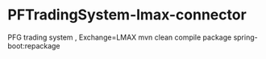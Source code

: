 # PFTradingSystem-lmax-connector
PFG trading system , Exchange=LMAX
mvn clean compile package spring-boot:repackage

